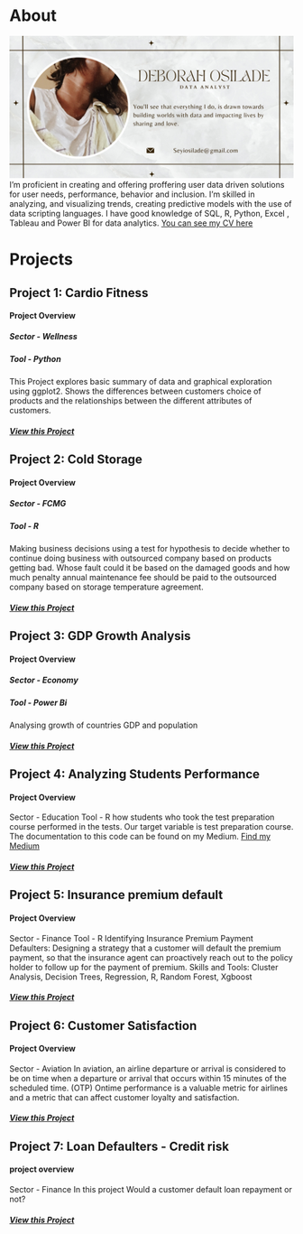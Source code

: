 # About 

![](https://github.com/DeborahOsilade/Deborah-Osilade/blob/main/Images/Deborah%20Osilade%20(1).png)
I’m proficient in creating  and offering proffering user data driven solutions for user needs, performance, behavior and inclusion. I’m skilled  in analyzing, and visualizing trends, creating predictive models with the use of data scripting languages. I have good knowledge of  SQL,  R,  Python, Excel , Tableau and Power BI for data analytics. 
[You can see my CV here](https://docs.google.com/document/d/e/2PACX-1vTkMZ5rYO_PpwiJwAoJ_kgaFtjUPkJUnRFbxMws12aNVKew4gBc2NwcF6He5j70Ull4U-9P_dhxIvcn/pub)


# Projects


## Project 1: Cardio Fitness
#### Project Overview 
##### Sector - Wellness
##### Tool - Python
This Project explores basic summary of data and graphical exploration using ggplot2. Shows the differences between customers choice of products and the relationships between the different attributes of customers.
##### [View this Project](https://github.com/DeborahOsilade/Cardio_fitness/blob/main/Cardio_Fitness_Gym-checkpoint.ipynb)


## Project 2: Cold Storage
#### Project Overview 
##### Sector - FCMG
##### Tool - R 
Making business decisions using a test for hypothesis to decide whether to continue doing business with outsourced company based on products getting bad. 
Whose fault could it be based on the damaged goods and how much penalty annual maintenance fee should be paid to the outsourced company based on storage temperature agreement.
##### [View this Project](https://github.com/DeborahOsilade/Cold-Storage-assignment/blob/master/Cold%20storage.R)



## Project 3:  GDP Growth Analysis
#### Project Overview 
##### Sector - Economy
##### Tool - Power Bi
Analysing growth of countries GDP and population 
##### [View this Project](https://drive.google.com/drive/folders/1ePdlrCT2hZhHP_ScMIdZfKWKrSsYL1fB)



## Project 4:  Analyzing Students Performance
#### Project Overview 
Sector - Education
Tool - R 
how students who took the test preparation course performed in the tests. Our target variable is test preparation course. The documentation to this code can be found on my Medium. 
[Find my Medium](https://deborahosilade.medium.com/how-exploratory-data-analysis-can-help-you-understand-users-8e0b9af2f3c4)
##### [View this Project](https://github.com/DeborahOsilade/Student_perforamnce)




## Project 5:  Insurance premium default 
#### Project Overview
Sector - Finance
Tool - R 
Identifying Insurance Premium Payment Defaulters: Designing a strategy that a customer will default the premium payment, so that the insurance agent can proactively reach out to the policy holder to follow up for the payment of premium.
Skills and Tools: Cluster Analysis, Decision Trees, Regression, R, Random Forest, Xgboost
##### [View this Project](https://github.com/DeborahOsilade/User-Behaviour-Prediction---Insurance-premium-default---R-programming)




## Project 6:  Customer Satisfaction 
#### Project Overview
Sector - Aviation
In aviation, an airline departure or arrival is considered to be on time when a departure or arrival that occurs within 15 minutes of the scheduled time. (OTP) Ontime performance is a valuable metric for airlines and a metric that can affect customer loyalty and satisfaction. 
##### [View this Project](https://github.com/DeborahOsilade/User-Behaviour-Prediction---Insurance-premium-default---R-programming)



## Project 7:  Loan Defaulters - Credit risk
#### project overview
Sector - Finance 
In this project
Would a customer default loan repayment or not? 
##### [View this Project](https://github.com/DeborahOsilade/User-Behaviour-Prediction---Loan-Defaulters---Credit-risk)
